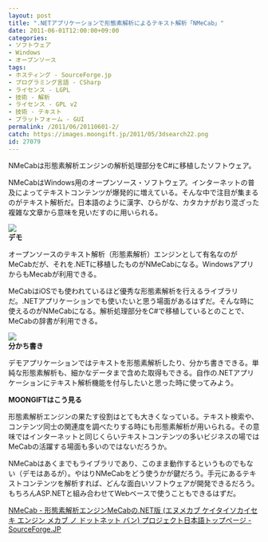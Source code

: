 ```yaml
---
layout: post
title: ".NETアプリケーションで形態素解析によるテキスト解析「NMeCab」"
date: 2011-06-01T12:00:00+09:00
categories:
- ソフトウェア
- Windows
- オープンソース
tags: 
- ホスティング - SourceForge.jp
- プログラミング言語 - CSharp
- ライセンス - LGPL
- 技術 - 解析
- ライセンス - GPL v2
- 技術 - テキスト
- プラットフォーム - GUI
permalink: /2011/06/20110601-2/
catch: https://images.moongift.jp/2011/05/3dsearch22.png
id: 27079
---
```

NMeCabは形態素解析エンジンの解析処理部分をC#に移植したソフトウェア。

  

NMeCabはWindows用のオープンソース・ソフトウェア。インターネットの普及によってテキストコンテンツが爆発的に増えている。そんな中で注目が集まるのがテキスト解析だ。日本語のように漢字、ひらがな、カタカナがおり混ざった複雑な文章から意味を見いだすのに用いられる。

  

[![](https://images.moongift.jp/2011/05/3dsearch1_thumb3.png)](https://images.moongift.jp/2011/05/3dsearch1.png)  
**デモ**

  

オープンソースのテキスト解析（形態素解析）エンジンとして有名なのがMeCabだが、それを.NETに移植したものがNMeCabになる。WindowsアプリからもMecabが利用できる。

  
<!--more-->  

MeCabはiOSでも使われているほど優秀な形態素解析を行えるライブラリだ。.NETアプリケーションでも使いたいと思う場面があるはずだ。そんな時に使えるのがNMeCabになる。解析処理部分をC#で移植しているとのことで、MeCabの辞書が利用できる。

  

[![](https://images.moongift.jp/2011/05/3dsearch22.png)](https://images.moongift.jp/2011/05/3dsearch21.png)  
**分かち書き**

  

デモアプリケーションではテキストを形態素解析したり、分かち書きできる。単純な形態素解析も、細かなデータまで含めた取得もできる。自作の.NETアプリケーションにテキスト解析機能を付与したいと思った時に使ってみよう。

  
  
  

**MOONGIFTはこう見る**

  

形態素解析エンジンの果たす役割はとても大きくなっている。テキスト検索や、コンテンツ同士の関連度を調べたりする時にも形態素解析が用いられる。その意味ではインターネットと同じくらいテキストコンテンツの多いビジネスの場ではMeCabの活躍する場面も多いのではないだろうか。

  

NMeCabはあくまでもライブラリであり、このまま動作するというものでもない（デモはあるが）。やはりNMeCabをどう使うかが鍵だろう。手元にあるテキストコンテンツを解析すれば、どんな面白いソフトウェアが開発できるだろう。もちろんASP.NETと組み合わせてWebベースで使うこともできるはずだ。

  

[NMeCab - 形態素解析エンジンMeCabの.NET版 (エヌメカブ ケイタイソカイセキ エンジン メカブ ノ ドットネット バン) プロジェクト日本語トップページ - SourceForge.JP](http://sourceforge.jp/projects/nmecab/)

